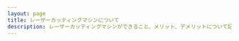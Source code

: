 ```yaml
---
layout: page
title: レーザーカッティングマシンについて
description: レーザーカッティングマシンができること、メリット、デメリットについて記載します。
---
```

